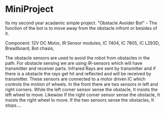 # MiniProject
Its my second year acadamic simple project. "Obstacle Avoider Bot" - The function of the bot is to move away from the obstacle infront or besides of it.

Component:
  12V DC Motor,
  IR Sensor modules,
  IC 7404,
  IC 7805,
  IC L293D,
  Breadboard,
  Bot chasis,
  
The obstacle sensors are used to avoid the robot from obstacles in the path. For obstacle sensing we are using IR-sensors which will have transmitter and receiver parts. 
Infrared Rays are sent by transmitter and if there is a obstacle the rays get hit and reflected and will be received by transmitter. These sensors are connected to a motor driven IC which controls the motion of wheels.
In the front there are two sensors in left and right corners.
While the left corner sensor sense the obstacle, It insists the left wheel to move. Likewise If the right corner sensor sense the obstacle, It insists the right wheel to move. 
If the two sensors sense the obstacles, It stops….


